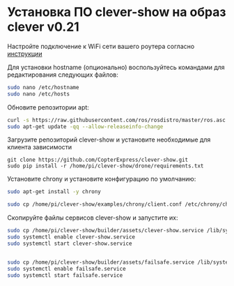 # Установка ПО clever-show на образ clever v0.21

Настройте подключение к WiFi сети вашего роутера согласно [инструкции](https://clover.coex.tech/ru/network.html#%D0%BF%D0%B5%D1%80%D0%B5%D0%BA%D0%BB%D1%8E%D1%87%D0%B5%D0%BD%D0%B8%D0%B5-%D0%B0%D0%B4%D0%B0%D0%BF%D1%82%D0%B5%D1%80%D0%B0-%D0%B2-%D1%80%D0%B5%D0%B6%D0%B8%D0%BC-%D0%BA%D0%BB%D0%B8%D0%B5%D0%BD%D1%82%D0%B0)

Для установки hostname (опционально) воспользуйтесь командами для редактирования следующих файлов:
```bash
sudo nano /etc/hostname
sudo nano /etc/hosts
```

Обновите репозитории apt:
```bash
curl -s https://raw.githubusercontent.com/ros/rosdistro/master/ros.asc | sudo apt-key add -
sudo apt-get update -qq --allow-releaseinfo-change
```

Загрузите репозиторий clever-show и установите необходимые для клиента зависимости
```
git clone https://github.com/CopterExpress/clever-show.git
sudo pip install -r /home/pi/clever-show/drone/requirements.txt
```

Установите chrony и установите конфигурацию по умолчанию:
```bash
sudo apt-get install -y chrony
```

```bash
sudo cp /home/pi/clever-show/examples/chrony/client.conf /etc/chrony/chrony.conf
```

Скопируйте файлы сервисов clever-show и запустите их:
```bash 
sudo cp /home/pi/clever-show/builder/assets/clever-show.service /lib/systemd/system/
sudo systemctl enable clever-show.service
sudo systemctl start clever-show.service


sudo cp /home/pi/clever-show/builder/assets/failsafe.service /lib/systemd/system/
sudo systemctl enable failsafe.service
sudo systemctl start failsafe.service
```
